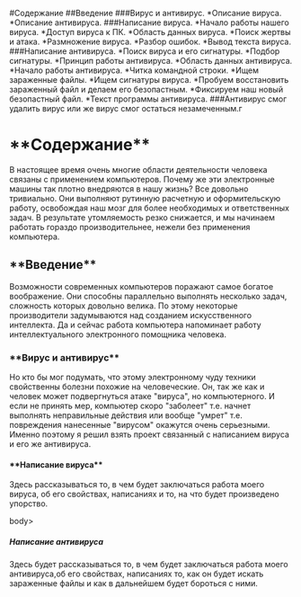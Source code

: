 #Содержание
##Введение
###Вирус и антивирус.
	*Описание вируса.
	*Описание антивируса.
###Написание вируса.
	*Начало работы нашего вируса.
	*Доступ вируса к ПК.
	*Область данных вируса.
	*Поиск жертвы и атака.
	*Размножение вируса.
	*Разбор ошибок.
	*Вывод текста вируса.
###Написание антивируса.
	*Поиск вируса и его сигнатуры.
	*Подбор сигнатуры.
	*Принцип работы антивируса.
	*Область данных антивируса.
	*Начало работы антивируса.
	*Читка командной строки.
	*Ищем зараженные файлы.
	*Ищем сигнатуры вируса.
	*Пробуем восстановить зараженный файл и делаем его безопастным.
	*Фиксируем наш новый безопастный файл.
	*Текст программы антивируса.
###Антивирус смог удалить вирус или же вирус смог остаться незамеченным.г
<!DOCTYPE html>
<html>
<body><h1>**Содержание**</h1>
<p>В настоящее время очень многие области деятельности человека связаны с применением компьютеров. Почему же эти электронные машины так плотно внедряются в нашу жизнь? Все довольно тривиально. Они выполняют рутинную расчетную и оформительскую работу, освобождая наш мозг для более необходимых и ответственных задач. В результате утомляемость резко снижается, и мы начинаем работать гораздо производительнее, нежели без применения компьютера.
<body><h2>**Введение**</h2>
Возможности современных компьютеров поражают самое богатое воображение. Они способны параллельно выполнять несколько задач, сложность которых довольно велика. По этому некоторые производители задумываются над созданием искусственного интеллекта. Да и сейчас работа компьютера напоминает работу интеллектуального электронного помощника человека.</p></body>
<body><h3>**Вирус и антивирус**</h3>
Но кто бы мог подумать, что этому электронному чуду техники свойственны болезни похожие на человеческие. Он, так же как и человек может подвергнуться атаке "вируса", но компьютерного. И если не принять мер, компьютер скоро "заболеет" т.е. начнет выполнять неправильные действия или вообще "умрет" т.е. повреждения нанесенные "вирусом" окажутся очень серьезными. Именно поэтому я решил взять проект связанный с написанием вируса и его же антивируса.</p></body>

<body><h4>**Написание вируса**</h4>
<p>Здесь рассказываться то, в чем будет заключаться работа моего вируса, об его свойствах, написаниях и то, на что будет произведено упорство.</p></body>

body><h5>**Написание антивируса**</h5>
<p>Здесь будет рассказываться то, в чем будет заключаться работа моего антивируса,об его свойствах, написаниях  то, как он будет искать зараженные файлы и как в дальнейшем будет бороться с ними.</p></body>

